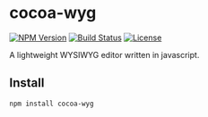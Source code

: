 # cocoa-wyg

[![NPM Version](https://img.shields.io/badge/npm%20package-1.1.0-important)](https://www.npmjs.com/package/cocoa-wyg)
[![Build Status](https://img.shields.io/badge/build-passing-success)](https://github.com/anichitiandreea/cocoa-wyg/deployments/activity_log?environment=Production)
[![License](https://img.shields.io/badge/license-MIT-blueviolet)](https://github.com/anichitiandreea/cocoa-wyg/blob/master/LICENSE)

A lightweight WYSIWYG editor written in javascript.

## Install

```
npm install cocoa-wyg
```
